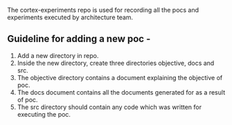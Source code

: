 The cortex-experiments repo is used for recording all the pocs and experiments executed by architecture team.

## Guideline for adding a new poc -
1. Add a new directory in repo.
2. Inside the new directory, create three directories objective, docs and src.
3. The objective directory contains a document explaining the objective of poc.
4. The docs document contains all the documents generated for as a result of poc.
5. The src directory should contain any code which was written for executing the poc.

